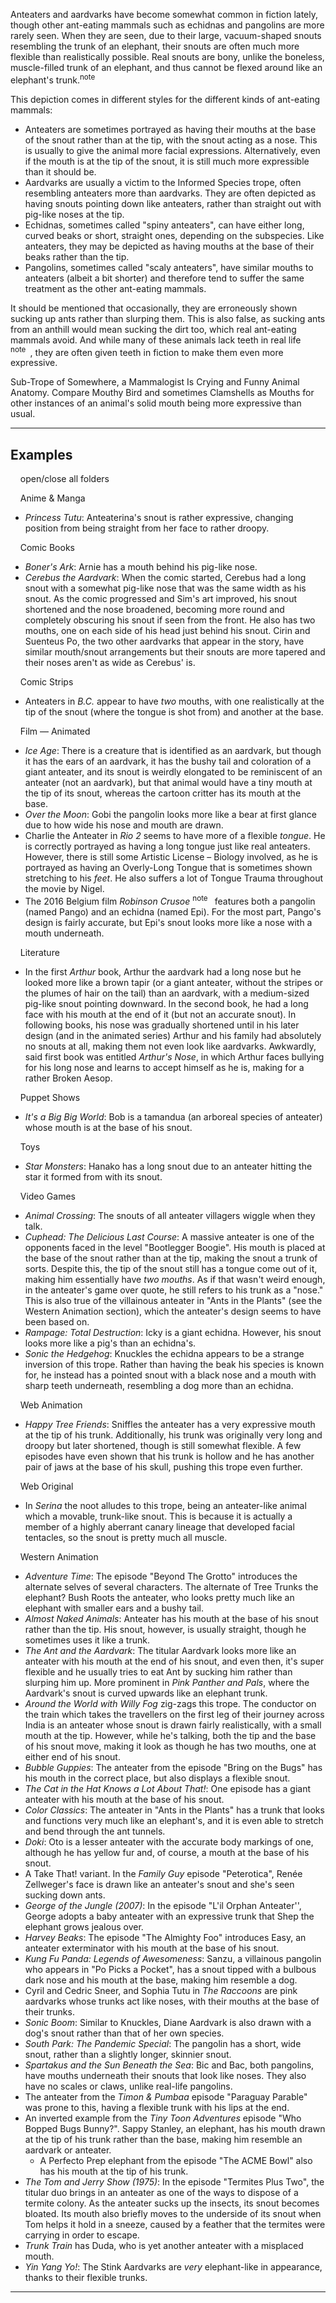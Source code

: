 Anteaters and aardvarks have become somewhat common in fiction lately, though other ant-eating mammals such as echidnas and pangolins are more rarely seen. When they are seen, due to their large, vacuum-shaped snouts resembling the trunk of an elephant, their snouts are often much more flexible than realistically possible. Real snouts are bony, unlike the boneless, muscle-filled trunk of an elephant, and thus cannot be flexed around like an elephant's trunk.<sup>note&nbsp;</sup> 

This depiction comes in different styles for the different kinds of ant-eating mammals:

-   Anteaters are sometimes portrayed as having their mouths at the base of the snout rather than at the tip, with the snout acting as a nose. This is usually to give the animal more facial expressions. Alternatively, even if the mouth is at the tip of the snout, it is still much more expressible than it should be.
-   Aardvarks are usually a victim to the Informed Species trope, often resembling anteaters more than aardvarks. They are often depicted as having snouts pointing down like anteaters, rather than straight out with pig-like noses at the tip.
-   Echidnas, sometimes called "spiny anteaters", can have either long, curved beaks or short, straight ones, depending on the subspecies. Like anteaters, they may be depicted as having mouths at the base of their beaks rather than the tip.
-   Pangolins, sometimes called "scaly anteaters", have similar mouths to anteaters (albeit a bit shorter) and therefore tend to suffer the same treatment as the other ant-eating mammals.

It should be mentioned that occasionally, they are erroneously shown sucking up ants rather than slurping them. This is also false, as sucking ants from an anthill would mean sucking the dirt too, which real ant-eating mammals avoid. And while many of these animals lack teeth in real life <sup>note&nbsp;</sup> , they are often given teeth in fiction to make them even more expressive.

Sub-Trope of Somewhere, a Mammalogist Is Crying and Funny Animal Anatomy. Compare Mouthy Bird and sometimes Clamshells as Mouths for other instances of an animal's solid mouth being more expressive than usual.

___

## Examples

    open/close all folders 

    Anime & Manga 

-   _Princess Tutu_: Anteaterina's snout is rather expressive, changing position from being straight from her face to rather droopy.

    Comic Books 

-   _Boner's Ark_: Arnie has a mouth behind his pig-like nose.
-   _Cerebus the Aardvark_: When the comic started, Cerebus had a long snout with a somewhat pig-like nose that was the same width as his snout. As the comic progressed and Sim's art improved, his snout shortened and the nose broadened, becoming more round and completely obscuring his snout if seen from the front. He also has two mouths, one on each side of his head just behind his snout. Cirin and Suenteus Po, the two other aardvarks that appear in the story, have similar mouth/snout arrangements but their snouts are more tapered and their noses aren't as wide as Cerebus' is.

    Comic Strips 

-   Anteaters in _B.C._ appear to have _two_ mouths, with one realistically at the tip of the snout (where the tongue is shot from) and another at the base.

    Film — Animated 

-   _Ice Age_: There is a creature that is identified as an aardvark, but though it has the ears of an aardvark, it has the bushy tail and coloration of a giant anteater, and its snout is weirdly elongated to be reminiscent of an anteater (not an aardvark), but that animal would have a tiny mouth at the tip of its snout, whereas the cartoon critter has its mouth at the base.
-   _Over the Moon_: Gobi the pangolin looks more like a bear at first glance due to how wide his nose and mouth are drawn.
-   Charlie the Anteater in _Rio 2_ seems to have more of a flexible _tongue_. He is correctly portrayed as having a long tongue just like real anteaters. However, there is still some Artistic License – Biology involved, as he is portrayed as having an Overly-Long Tongue that is sometimes shown stretching to his _feet_. He also suffers a lot of Tongue Trauma throughout the movie by Nigel.
-   The 2016 Belgium film _Robinson Crusoe_ <sup>note&nbsp;</sup>  features both a pangolin (named Pango) and an echidna (named Epi). For the most part, Pango's design is fairly accurate, but Epi's snout looks more like a nose with a mouth underneath.

    Literature 

-   In the first _Arthur_ book, Arthur the aardvark had a long nose but he looked more like a brown tapir (or a giant anteater, without the stripes or the plumes of hair on the tail) than an aardvark, with a medium-sized pig-like snout pointing downward. In the second book, he had a long face with his mouth at the end of it (but not an accurate snout). In following books, his nose was gradually shortened until in his later design (and in the animated series) Arthur and his family had absolutely no snouts at all, making them not even look like aardvarks. Awkwardly, said first book was entitled _Arthur's Nose_, in which Arthur faces bullying for his long nose and learns to accept himself as he is, making for a rather Broken Aesop.

    Puppet Shows 

-   _It's a Big Big World_: Bob is a tamandua (an arboreal species of anteater) whose mouth is at the base of his snout.

    Toys 

-   _Star Monsters_: Hanako has a long snout due to an anteater hitting the star it formed from with its snout.

    Video Games 

-   _Animal Crossing_: The snouts of all anteater villagers wiggle when they talk.
-   _Cuphead: The Delicious Last Course_: A massive anteater is one of the opponents faced in the level "Bootlegger Boogie". His mouth is placed at the base of the snout rather than at the tip, making the snout a trunk of sorts. Despite this, the tip of the snout still has a tongue come out of it, making him essentially have _two mouths_. As if that wasn't weird enough, in the anteater's game over quote, he still refers to his trunk as a "nose." This is also true of the villainous anteater in "Ants in the Plants" (see the Western Animation section), which the anteater's design seems to have been based on.
-   _Rampage: Total Destruction_: Icky is a giant echidna. However, his snout looks more like a pig's than an echidna's.
-   _Sonic the Hedgehog_: Knuckles the echidna appears to be a strange inversion of this trope. Rather than having the beak his species is known for, he instead has a pointed snout with a black nose and a mouth with sharp teeth underneath, resembling a dog more than an echidna.

    Web Animation 

-   _Happy Tree Friends_: Sniffles the anteater has a very expressive mouth at the tip of his trunk. Additionally, his trunk was originally very long and droopy but later shortened, though is still somewhat flexible. A few episodes have even shown that his trunk is hollow and he has another pair of jaws at the base of his skull, pushing this trope even further.

    Web Original 

-   In _Serina_ the noot alludes to this trope, being an anteater-like animal which a movable, trunk-like snout. This is because it is actually a member of a highly aberrant canary lineage that developed facial tentacles, so the snout is pretty much all muscle.

    Western Animation 

-   _Adventure Time_: The episode "Beyond The Grotto" introduces the alternate selves of several characters. The alternate of Tree Trunks the elephant? Bush Roots the anteater, who looks pretty much like an elephant with smaller ears and a bushy tail.
-   _Almost Naked Animals_: Anteater has his mouth at the base of his snout rather than the tip. His snout, however, is usually straight, though he sometimes uses it like a trunk.
-   _The Ant and the Aardvark_: The titular Aardvark looks more like an anteater with his mouth at the end of his snout, and even then, it's super flexible and he usually tries to eat Ant by sucking him rather than slurping him up. More prominent in _Pink Panther and Pals_, where the Aardvark's snout is curved upwards like an elephant trunk.
-   _Around the World with Willy Fog_ zig-zags this trope. The conductor on the train which takes the travellers on the first leg of their journey across India is an anteater whose snout is drawn fairly realistically, with a small mouth at the tip. However, while he's talking, both the tip and the base of his snout move, making it look as though he has two mouths, one at either end of his snout.
-   _Bubble Guppies_: The anteater from the episode "Bring on the Bugs" has his mouth in the correct place, but also displays a flexible snout.
-   _The Cat in the Hat Knows a Lot About That!_: One episode has a giant anteater with his mouth at the base of his snout.
-   _Color Classics_: The anteater in "Ants in the Plants" has a trunk that looks and functions very much like an elephant's, and it is even able to stretch and bend through the ant tunnels.
-   _Doki_: Oto is a lesser anteater with the accurate body markings of one, although he has yellow fur and, of course, a mouth at the base of his snout.
-   A Take That! variant. In the _Family Guy_ episode "Peterotica", Renée Zellweger's face is drawn like an anteater's snout and she's seen sucking down ants.
-   _George of the Jungle (2007)_: In the episode "L'il Orphan Anteater'', George adopts a baby anteater with an expressive trunk that Shep the elephant grows jealous over.
-   _Harvey Beaks_: The episode "The Almighty Foo" introduces Easy, an anteater exterminator with his mouth at the base of his snout.
-   _Kung Fu Panda: Legends of Awesomeness_: Sanzu, a villainous pangolin who appears in "Po Picks a Pocket", has a snout tipped with a bulbous dark nose and his mouth at the base, making him resemble a dog.
-   Cyril and Cedric Sneer, and Sophia Tutu in _The Raccoons_ are pink aardvarks whose trunks act like noses, with their mouths at the base of their trunks.
-   _Sonic Boom_: Similar to Knuckles, Diane Aardvark is also drawn with a dog's snout rather than that of her own species.
-   _South Park: The Pandemic Special_: The pangolin has a short, wide snout, rather than a slightly longer, skinnier snout.
-   _Spartakus and the Sun Beneath the Sea_: Bic and Bac, both pangolins, have mouths underneath their snouts that look like noses. They also have no scales or claws, unlike real-life pangolins.
-   The anteater from the _Timon & Pumbaa_ episode "Paraguay Parable" was prone to this, having a flexible trunk with his lips at the end.
-   An inverted example from the _Tiny Toon Adventures_ episode "Who Bopped Bugs Bunny?". Sappy Stanley, an elephant, has his mouth drawn at the tip of his trunk rather than the base, making him resemble an aardvark or anteater.
    -   A Perfecto Prep elephant from the episode "The ACME Bowl" also has his mouth at the tip of his trunk.
-   _The Tom and Jerry Show (1975)_: In the episode "Termites Plus Two", the titular duo brings in an anteater as one of the ways to dispose of a termite colony. As the anteater sucks up the insects, its snout becomes bloated. Its mouth also briefly moves to the underside of its snout when Tom helps it hold in a sneeze, caused by a feather that the termites were carrying in order to escape.
-   _Trunk Train_ has Duda, who is yet another anteater with a misplaced mouth.
-   _Yin Yang Yo!_: The Stink Aardvarks are _very_ elephant-like in appearance, thanks to their flexible trunks.

___